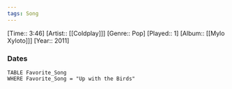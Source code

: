 ```yaml
---
tags: Song  
---
```

[Time:: 3:46]
[Artist:: [[Coldplay]]]
[Genre:: Pop]
[Played:: 1]
[Album:: [[Mylo Xyloto]]]
[Year:: 2011]
### Dates
````dataview
TABLE Favorite_Song
WHERE Favorite_Song = "Up with the Birds"
````